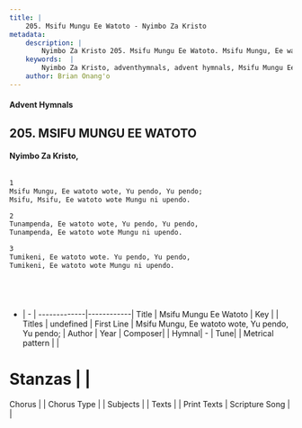 ```yaml
---
title: |
    205. Msifu Mungu Ee Watoto - Nyimbo Za Kristo
metadata:
    description: |
        Nyimbo Za Kristo 205. Msifu Mungu Ee Watoto. Msifu Mungu, Ee watoto wote, Yu pendo, Yu pendo;  Msifu, Msifu, Ee watoto wote Mungu ni upendo.  
    keywords:  |
        Nyimbo Za Kristo, adventhymnals, advent hymnals, Msifu Mungu Ee Watoto, Msifu Mungu, Ee watoto wote, Yu pendo, Yu pendo; . 
    author: Brian Onang'o
---
```


#### Advent Hymnals
## 205. MSIFU MUNGU EE WATOTO
####  Nyimbo Za Kristo,

```txt

1
Msifu Mungu, Ee watoto wote, Yu pendo, Yu pendo; 
Msifu, Msifu, Ee watoto wote Mungu ni upendo.

2
Tunampenda, Ee watoto wote, Yu pendo, Yu pendo, 
Tunampenda, Ee watoto wote Mungu ni upendo.

3
Tumikeni, Ee watoto wote. Yu pendo, Yu pendo, 
Tumikeni, Ee watoto wote Mungu ni upendo. 






```

- |   -  |
-------------|------------|
Title | Msifu Mungu Ee Watoto |
Key |  |
Titles | undefined |
First Line | Msifu Mungu, Ee watoto wote, Yu pendo, Yu pendo;  |
Author | 
Year | 
Composer| |
Hymnal|  - |
Tune|  |
Metrical pattern | |
# Stanzas |  |
Chorus |  |
Chorus Type |  |
Subjects | |
Texts |  |
Print Texts | 
Scripture Song |  |
    
